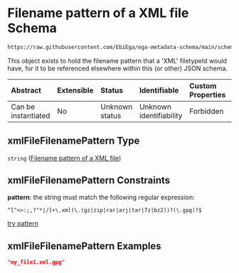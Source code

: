 # Filename pattern of a XML file Schema

```txt
https://raw.githubusercontent.com/EbiEga/ega-metadata-schema/main/schemas/EGA.common-definitions.json#/definitions/xmlFileFilenamePattern
```

This object exists to hold the filename pattern that a 'XML' filetypeId would have, for it to be referenced elsewhere within this (or other) JSON schema.

| Abstract            | Extensible | Status         | Identifiable            | Custom Properties | Additional Properties | Access Restrictions | Defined In                                                                                           |
| :------------------ | :--------- | :------------- | :---------------------- | :---------------- | :-------------------- | :------------------ | :--------------------------------------------------------------------------------------------------- |
| Can be instantiated | No         | Unknown status | Unknown identifiability | Forbidden         | Allowed               | none                | [EGA.common-definitions.json\*](../../../schemas/EGA.common-definitions.json "open original schema") |

## xmlFileFilenamePattern Type

`string` ([Filename pattern of a XML file](ega-4-definitions-filename-pattern-of-a-xml-file.md))

## xmlFileFilenamePattern Constraints

**pattern**: the string must match the following regular expression:&#x20;

```regexp
^[^<>:;,?"*|/]+\.xml(\.(gz|zip|rar|arj|tar|7z|bz2))?(\.gpg)?$
```

[try pattern](https://regexr.com/?expression=%5E%5B%5E%3C%3E%3A%3B%2C%3F%22*%7C%2F%5D%2B%5C.xml\(%5C.\(gz%7Czip%7Crar%7Carj%7Ctar%7C7z%7Cbz2\)\)%3F\(%5C.gpg\)%3F%24 "try regular expression with regexr.com")

## xmlFileFilenamePattern Examples

```json
"my_file1.xml.gpg"
```
